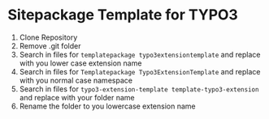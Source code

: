 Sitepackage Template for TYPO3
==============================================================

1. Clone Repository
2. Remove .git folder
3. Search in files for `templatepackage typo3extensiontemplate` and replace with you lower case extension name
4. Search in files for `Templatepackage Typo3ExtensionTemplate` and replace with you normal case namespace
5. Search in files for `typo3-extension-template template-typo3-extension` and replace with your folder name
6. Rename the folder to you lowercase extension name
